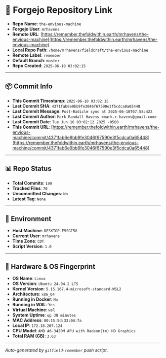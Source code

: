 # 🔗 Forgejo Repository Link

- **Repo Name**: `the-envious-machine`
- **Forgejo User**: `mrhavens`
- **Remote URL**: [https://remember.thefoldwithin.earth/mrhavens/the-envious-machine](https://remember.thefoldwithin.earth/mrhavens/the-envious-machine)
- **Local Repo Path**: `/home/mrhavens/fieldcraft/the-envious-machine`
- **Remote Label**: `remember`
- **Default Branch**: `master`
- **Repo Created**: `2025-06-10 03:02:15`

---

## 📦 Commit Info

- **This Commit Timestamp**: `2025-06-10 03:02:15`
- **Last Commit SHA**: `4371fab6e9bb9fe3046f67590e3f5cdca0a65448`
- **Last Commit Message**: `Post-Radicle sync at 2025-06-10T07:58:42Z`
- **Last Commit Author**: `Mark Randall Havens <mark.r.havens@gmail.com>`
- **Last Commit Date**: `Tue Jun 10 03:02:12 2025 -0500`
- **This Commit URL**: [https://remember.thefoldwithin.earth/mrhavens/the-envious-machine/commit/4371fab6e9bb9fe3046f67590e3f5cdca0a65448](https://remember.thefoldwithin.earth/mrhavens/the-envious-machine/commit/4371fab6e9bb9fe3046f67590e3f5cdca0a65448)

---

## 📊 Repo Status

- **Total Commits**: `190`
- **Tracked Files**: `70`
- **Uncommitted Changes**: `No`
- **Latest Tag**: `None`

---

## 🧭 Environment

- **Host Machine**: `DESKTOP-E5SGI58`
- **Current User**: `mrhavens`
- **Time Zone**: `CDT`
- **Script Version**: `1.0`

---

## 🧬 Hardware & OS Fingerprint

- **OS Name**: `Linux`
- **OS Version**: `Ubuntu 24.04.2 LTS`
- **Kernel Version**: `5.15.167.4-microsoft-standard-WSL2`
- **Architecture**: `x86_64`
- **Running in Docker**: `No`
- **Running in WSL**: `Yes`
- **Virtual Machine**: `wsl`
- **System Uptime**: `up 38 minutes`
- **MAC Address**: `00:15:5d:33:04:7a`
- **Local IP**: `172.18.207.124`
- **CPU Model**: `AMD A6-3420M APU with Radeon(tm) HD Graphics`
- **Total RAM (GB)**: `3.63`

---

_Auto-generated by `gitfield-remember` push script._
